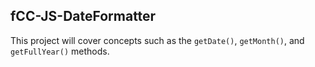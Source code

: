 ## fCC-JS-DateFormatter

This project will cover concepts such as the <code>getDate()</code>, <code>getMonth()</code>, and <code>getFullYear()</code> methods.
